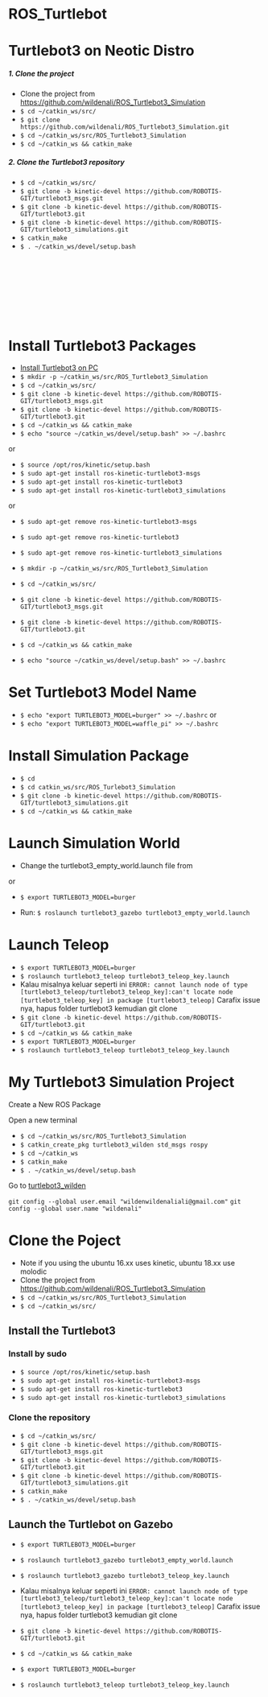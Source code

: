 # ROS_Turtlebot

# Turtlebot3 on Neotic Distro
##### 1. Clone the project
- Clone the project from https://github.com/wildenali/ROS_Turtlebot3_Simulation
- `$ cd ~/catkin_ws/src/`
- `$ git clone https://github.com/wildenali/ROS_Turtlebot3_Simulation.git`
- `$ cd ~/catkin_ws/src/ROS_Turtlebot3_Simulation`
- `$ cd ~/catkin_ws && catkin_make`

##### 2. Clone the Turtlebot3 repository
- `$ cd ~/catkin_ws/src/`
- `$ git clone -b kinetic-devel https://github.com/ROBOTIS-GIT/turtlebot3_msgs.git`
- `$ git clone -b kinetic-devel https://github.com/ROBOTIS-GIT/turtlebot3.git`
- `$ git clone -b kinetic-devel https://github.com/ROBOTIS-GIT/turtlebot3_simulations.git`
- `$ catkin_make`
- `$ . ~/catkin_ws/devel/setup.bash`


<br>
<br>
<br>
<br>
<br>
<br>
<br>

# Install Turtlebot3 Packages

- [Install Turtlebot3 on PC](https://emanual.robotis.com/docs/en/platform/turtlebot3/quick-start/)
- `$ mkdir -p ~/catkin_ws/src/ROS_Turtlebot3_Simulation`
- `$ cd ~/catkin_ws/src/`
- `$ git clone -b kinetic-devel https://github.com/ROBOTIS-GIT/turtlebot3_msgs.git`
- `$ git clone -b kinetic-devel https://github.com/ROBOTIS-GIT/turtlebot3.git`
- `$ cd ~/catkin_ws && catkin_make`
- `$ echo "source ~/catkin_ws/devel/setup.bash" >> ~/.bashrc`

or

- `$ source /opt/ros/kinetic/setup.bash`
- `$ sudo apt-get install ros-kinetic-turtlebot3-msgs`
- `$ sudo apt-get install ros-kinetic-turtlebot3`
- `$ sudo apt-get install ros-kinetic-turtlebot3_simulations`


or

- `$ sudo apt-get remove ros-kinetic-turtlebot3-msgs`
- `$ sudo apt-get remove ros-kinetic-turtlebot3`
- `$ sudo apt-get remove ros-kinetic-turtlebot3_simulations`

- `$ mkdir -p ~/catkin_ws/src/ROS_Turtlebot3_Simulation`
- `$ cd ~/catkin_ws/src/`
- `$ git clone -b kinetic-devel https://github.com/ROBOTIS-GIT/turtlebot3_msgs.git`
- `$ git clone -b kinetic-devel https://github.com/ROBOTIS-GIT/turtlebot3.git`
- `$ cd ~/catkin_ws && catkin_make`
- `$ echo "source ~/catkin_ws/devel/setup.bash" >> ~/.bashrc`

# Set Turtlebot3 Model Name

- `$ echo "export TURTLEBOT3_MODEL=burger" >> ~/.bashrc`
  or
- `$ echo "export TURTLEBOT3_MODEL=waffle_pi" >> ~/.bashrc`

# Install Simulation Package

- `$ cd`
- `$ cd catkin_ws/src/ROS_Turlebot3_Simulation`
- `$ git clone -b kinetic-devel https://github.com/ROBOTIS-GIT/turtlebot3_simulations.git`
- `$ cd ~/catkin_ws && catkin_make`

# Launch Simulation World

- Change the turtlebot3_empty_world.launch file
from <br>
<!-- <arg name="model" default="$(env TURTLEBOT3_MODEL)" doc="model type [burger, waffle, waffle_pi]"/> -->

<arg name="model" default="burger" doc="model type [burger, waffle, waffle_pi]"/>
or

- `$ export TURTLEBOT3_MODEL=burger`

- Run:
  `$ roslaunch turtlebot3_gazebo turtlebot3_empty_world.launch`

# Launch Teleop

- `$ export TURTLEBOT3_MODEL=burger`
- `$ roslaunch turtlebot3_teleop turtlebot3_teleop_key.launch`
- Kalau misalnya keluar seperti ini
  `ERROR: cannot launch node of type [turtlebot3_teleop/turtlebot3_teleop_key]:can't locate node [turtlebot3_teleop_key] in package [turtlebot3_teleop]`
  Carafix issue nya, hapus folder turtlebot3 kemudian git clone
- `$ git clone -b kinetic-devel https://github.com/ROBOTIS-GIT/turtlebot3.git`
- `$ cd ~/catkin_ws && catkin_make`
- `$ export TURTLEBOT3_MODEL=burger`
- `$ roslaunch turtlebot3_teleop turtlebot3_teleop_key.launch`

# My Turtlebot3 Simulation Project

Create a New ROS Package

Open a new terminal

- `$ cd ~/catkin_ws/src/ROS_Turtlebot3_Simulation`
- `$ catkin_create_pkg turtlebot3_wilden std_msgs rospy`
- `$ cd ~/catkin_ws`
- `$ catkin_make`
- `$ . ~/catkin_ws/devel/setup.bash`

Go to [turtlebot3_wilden](https://github.com/wildenali/ROS_Turlebot3_Simulation/tree/master/turtlebot3_wilden)


`git config --global user.email "wildenwildenaliali@gmail.com"`
`git config --global user.name "wildenali"`



# Clone the Poject
- Note if you using the ubuntu 16.xx uses kinetic, ubuntu 18.xx use molodic
- Clone the project from https://github.com/wildenali/ROS_Turtlebot3_Simulation
- `$ cd ~/catkin_ws/src/ROS_Turtlebot3_Simulation`
- `$ cd ~/catkin_ws/src/`

## Install the Turtlebot3
### Install by sudo
- `$ source /opt/ros/kinetic/setup.bash`
- `$ sudo apt-get install ros-kinetic-turtlebot3-msgs`
- `$ sudo apt-get install ros-kinetic-turtlebot3`
- `$ sudo apt-get install ros-kinetic-turtlebot3_simulations`

### Clone the repository
- `$ cd ~/catkin_ws/src/`
- `$ git clone -b kinetic-devel https://github.com/ROBOTIS-GIT/turtlebot3_msgs.git`
- `$ git clone -b kinetic-devel https://github.com/ROBOTIS-GIT/turtlebot3.git`
- `$ git clone -b kinetic-devel https://github.com/ROBOTIS-GIT/turtlebot3_simulations.git`
- `$ catkin_make`
- `$ . ~/catkin_ws/devel/setup.bash`


## Launch the Turtlebot on Gazebo

- `$ export TURTLEBOT3_MODEL=burger`
- `$ roslaunch turtlebot3_gazebo turtlebot3_empty_world.launch`
- `$ roslaunch turtlebot3_gazebo turtlebot3_teleop_key.launch`

- Kalau misalnya keluar seperti ini
  `ERROR: cannot launch node of type [turtlebot3_teleop/turtlebot3_teleop_key]:can't locate node [turtlebot3_teleop_key] in package [turtlebot3_teleop]`
  Carafix issue nya, hapus folder turtlebot3 kemudian git clone
- `$ git clone -b kinetic-devel https://github.com/ROBOTIS-GIT/turtlebot3.git`
- `$ cd ~/catkin_ws && catkin_make`
- `$ export TURTLEBOT3_MODEL=burger`
- `$ roslaunch turtlebot3_teleop turtlebot3_teleop_key.launch`

